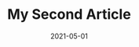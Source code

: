 ---
title: My Second Article
layout: layouts/tem1.njk
date: 2021-05-01
tags: template1
backgroundImage: https://media.crowdcomms.com/media/app_images/e96a6ec9a7194e138bb5fe8384f51b35.jpg?d=1920x1080
titleLogo: https://media.crowdcomms.com/media/app_images/78011e11e64a4c88b60b370171f38740.png
titleVideo: https://player.vimeo.com/external/477725158.hd.mp4?s=bb269ea949d5560afa83f8d32a420cecf75e532f&profile_id=175
titleVideoPoster: https://media.crowdcomms.com/media/app_images/2ff90d785368482ea98add5c80c3f51d.jpg
titleDescription: Lorem ipsum dolor sit amet consectetur adipisicing elit. Perferendis accusantium sit illo neque rem omnis quaerat, nam similique vitae delectus ad magni vel quo maxime, magnam placeat. Reprehenderit, distinctio aliquam?
primaryCTA: HELPDESK
primaryCTADescription: Need help finding your way around? Get in touch with one of our team
widgetArrow: https://media.crowdcomms.com/media/app_images/f63a7b49cd4d4f34b367a0ad9990deac.png
widgets:
- widgetName: Agenda
  widgetImage: https://media.crowdcomms.com/media/app_images/7350f6ff357c4050baf911151a4e7c1b.jpg
- widgetName: Main Stage
  widgetImage: https://media.crowdcomms.com/media/app_images/06e449b24f264868897cde5eca470e78.jpg
- widgetName: Attendees
  widgetImage: https://media.crowdcomms.com/media/app_images/1a1733cf07ce4044ab534eea1df3e491.jpg
- widgetName: Event Game
  widgetImage: https://media.crowdcomms.com/media/app_images/79ba227805844b2997b2804ec22d3d46.jpg
- widgetName: Speakers
  widgetImage: https://media.crowdcomms.com/media/app_images/1b572de800f2414984d448b2a2ce3039.jpg
- widgetName: Survey
  widgetImage: https://media.crowdcomms.com/media/app_images/5149b2968a6c4833912fcbef62ee9b8f.png
---